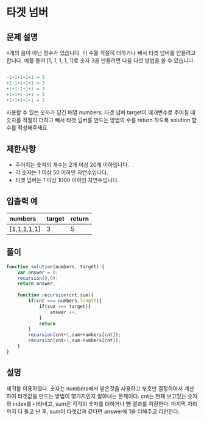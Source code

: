 # 타겟 넘버

## 문제 설명

n개의 음이 아닌 정수가 있습니다. 이 수를 적절히 더하거나 빼서 타겟 넘버를 만들려고 합니다. 예를 들어 [1, 1, 1, 1, 1]로 숫자 3을 만들려면 다음 다섯 방법을 쓸 수 있습니다.

```javascript

-1+1+1+1+1 = 3
+1-1+1+1+1 = 3
+1+1-1+1+1 = 3
+1+1+1-1+1 = 3
+1+1+1+1-1 = 3

```
사용할 수 있는 숫자가 담긴 배열 numbers, 타겟 넘버 target이 매개변수로 주어질 때 숫자를 적절히 더하고 빼서 타겟 넘버를 만드는 방법의 수를 return 하도록 solution 함수를 작성해주세요.

## 제한사항
- 주어지는 숫자의 개수는 2개 이상 20개 이하입니다.
- 각 숫자는 1 이상 50 이하인 자연수입니다.
- 타겟 넘버는 1 이상 1000 이하인 자연수입니다.

## 입출력 예

numbers|target|return
|:---|:---|:---|
|[1,1,1,1,1]|3|5

## 풀이

```javascript
function solution(numbers, target) {
    var answer = 0;
    recursion(0,0);
    return answer;
    
    function recursion(cnt,sum){
        if(cnt === numbers.length){
            if(sum === target){
                answer ++;
            }
            return
        }
        recursion(cnt+1,sum+numbers[cnt]);
        recursion(cnt+1,sum-numbers[cnt]);
    }
}
```

## 설명

재귀를 이용하였다. 숫자는 numbers에서 받은것을 사용하고 부호만 결정하여서 계산하여 타겟값을 만드는 방법이 몇가지인지 알아내는 문제이다. cnt는 현재 보고있는 숫자의 index를 나타내고, sum은 각각의 숫자를 더하거나 뺀 결과를 저장한다. 마지막 자리까지 다 돌고 난 후, sum이 타겟값과 같다면 answer에 1을 더해주고 리턴한다.
